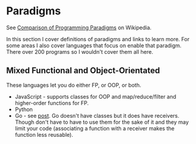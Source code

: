 # Paradigms

See [Comparison of Programming Paradigms](https://en.m.wikipedia.org/wiki/Comparison_of_programming_paradigms) on Wikipedia.

In this section I cover definitions of paradigms and links to learn more. For some areas I also cover languages that focus on enable that paradigm.
There over 200 programs so I wouldn't cover them all here.




## Mixed Functional and Object-Orientated

These languages let you do either FP, or OOP, or both.

- JavaScript - supports classes for OOP and map/reduce/filter and higher-order functions for FP.
- Python
- Go - see [post](https://flaviocopes.com/golang-is-go-object-oriented/). Go doesn't have classes but it does have receivers. Though don't have to have to use them for the sake of it and they may limit your code (associating a function with a receiver makes the function less reusable).

